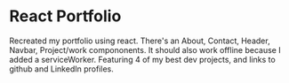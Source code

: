 # React Portfolio 

Recreated my portfolio using react. There's an About, Contact, Header, Navbar, Project/work compononents. It should also work offline because I added a serviceWorker. Featuring 4 of my best dev projects, and links to github and LinkedIn profiles.




